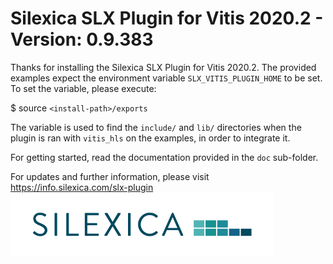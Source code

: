 # Silexica SLX Plugin for Vitis 2020.2 - Version: 0.9.383

Thanks for installing the Silexica SLX Plugin for Vitis 2020.2.
The provided examples expect the environment variable
`SLX_VITIS_PLUGIN_HOME` to be set. To set the variable, please execute:

$ source `<install-path>/exports`

The variable is used to find the `include/` and `lib/` directories when the
plugin is ran with `vitis_hls` on the examples, in order to integrate it.

For getting started, read the documentation provided in the `doc` sub-folder.

For updates and further information, please visit https://info.silexica.com/slx-plugin  
![Image of Silexica Logo](doc/silexica.png "")
